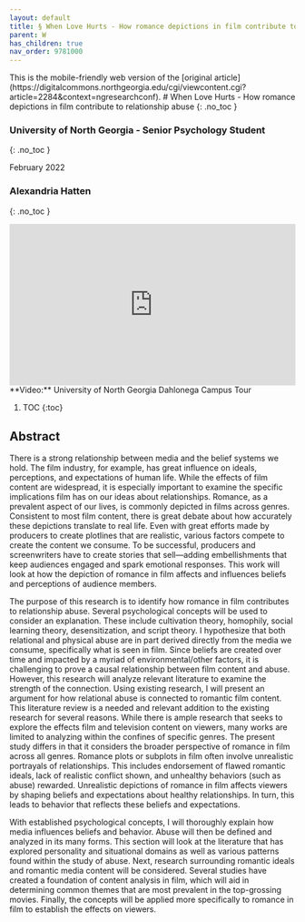 ```yaml
---
layout: default
title: § When Love Hurts - How romance depictions in film contribute to relationship abuse  
parent: W 
has_children: true
nav_order: 9781000
---
```

<style>
.dont-break-out {
  /* These are technically the same, but use both */
  overflow-wrap: break-word;
  word-wrap: break-word;

     -ms-word-break: break-all;
  /* This is the dangerous one in WebKit, as it breaks things wherever */
  word-break: break-all;
  /* Instead use this non-standard one: */
  word-break: break-word;
}

.youtube-container {
    position: relative;
    width: 100%;
    height: 0;
    padding-bottom: 56.25%;
}
.youtube-video {
    position: absolute;
    top: 0;
    left: 0;
    width: 100%;
    height: 100%;
}

</style>

<div class="dont-break-out" markdown="1">
This is the mobile-friendly web version of the [original article](https://digitalcommons.northgeorgia.edu/cgi/viewcontent.cgi?article=2284&context=ngresearchconf).
# When Love Hurts - How romance depictions in film contribute to relationship abuse
{: .no_toc }

### University of North Georgia - Senior Psychology Student
{: .no_toc }

February 2022

### Alexandria Hatten
{: .no_toc }

<div class="youtube-container">
<iframe width="100%" src="https://www.youtube.com/embed/2kO095tG-Ss" title="YouTube video player" frameborder="0" allow="accelerometer; autoplay; clipboard-write; encrypted-media; gyroscope; picture-in-picture" allowfullscreen class="youtube-video"></iframe>
</div>
**Video:** University of North Georgia Dahlonega Campus Tour 

1. TOC
{:toc}

## Abstract
There is a strong relationship between media and the belief systems we hold. The film industry, for example, has great influence on ideals, perceptions, and expectations of human life. While the effects of film content are widespread, it is especially important to examine the specific implications film has on our ideas about relationships. Romance, as a prevalent aspect of our lives, is commonly depicted in films across genres. Consistent to most film content, there is great debate about how accurately these depictions translate to real life. Even with great efforts made by producers to create plotlines that are realistic, various factors compete to create the content we consume. To be successful, producers and screenwriters have to create stories that sell—adding embellishments that keep audiences engaged and spark emotional responses. This work will look at how the depiction of romance in film affects and influences beliefs and perceptions of audience members.

The purpose of this research is to identify how romance in film contributes to relationship abuse. Several psychological concepts will be used to consider an explanation. These include cultivation theory, homophily, social learning theory, desensitization, and script theory. I hypothesize that both relational and physical abuse are in part derived directly from the media we consume, specifically what is seen in film. Since beliefs are created over time and impacted by a myriad of environmental/other factors, it is challenging to prove a causal relationship between film content and abuse. However, this research will analyze relevant literature to examine the strength of the connection. Using existing research, I will present an argument for how relational abuse is connected to romantic film content. This literature review is a needed and relevant addition to the existing research for several reasons. While there is ample research that seeks to explore the effects film and television content on viewers, many works are limited to analyzing within the confines of specific genres. The present study differs in that it considers the broader perspective of romance in film across all genres. Romance plots or subplots in film often involve unrealistic portrayals of relationships. This includes endorsement of flawed romantic ideals, lack of realistic conflict shown, and unhealthy behaviors (such as abuse) rewarded. Unrealistic depictions of romance in film affects viewers by shaping beliefs and expectations about healthy relationships. In turn, this leads to behavior that reflects these beliefs and expectations.

With established psychological concepts, I will thoroughly explain how media influences beliefs and behavior. Abuse will then be defined and analyzed in its many forms. This section will look at the literature that has explored personality and situational domains as well as various patterns found within the study of abuse. Next, research surrounding romantic ideals and romantic media content will be considered. Several studies have created a foundation of content analysis in film, which will aid in determining common themes that are most prevalent in the top-grossing movies. Finally, the concepts will be applied more specifically to romance in film to establish the effects on viewers.

</div>
